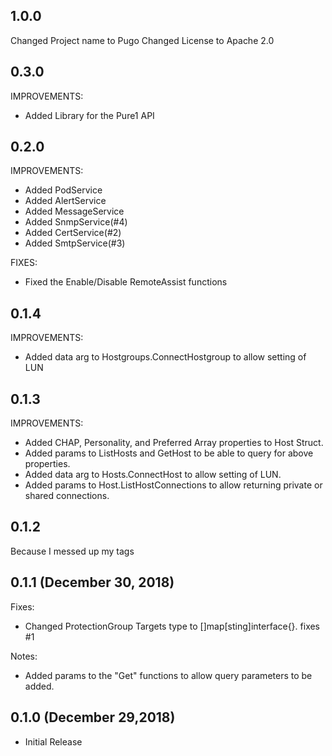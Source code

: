 ## 1.0.0
Changed Project name to Pugo
Changed License to Apache 2.0

## 0.3.0
IMPROVEMENTS:
* Added Library for the Pure1 API

## 0.2.0

IMPROVEMENTS:
* Added PodService
* Added AlertService
* Added MessageService
* Added SnmpService(#4)
* Added CertService(#2)
* Added SmtpService(#3)

FIXES:
* Fixed the Enable/Disable RemoteAssist functions

## 0.1.4

IMPROVEMENTS:
* Added data arg to Hostgroups.ConnectHostgroup to allow setting of LUN

## 0.1.3

IMPROVEMENTS:
* Added CHAP, Personality, and Preferred Array properties to Host Struct.
* Added params to ListHosts and GetHost to be able to query for above properties.
* Added data arg to Hosts.ConnectHost to allow setting of LUN.
* Added params to Host.ListHostConnections to allow returning private or shared connections.

## 0.1.2

Because I messed up my tags

## 0.1.1 (December 30, 2018)

Fixes:
* Changed ProtectionGroup Targets type to []map[sting]interface{}. fixes #1

Notes:
* Added params to the "Get" functions to allow query parameters to be added.

## 0.1.0 (December 29,2018)

* Initial Release
